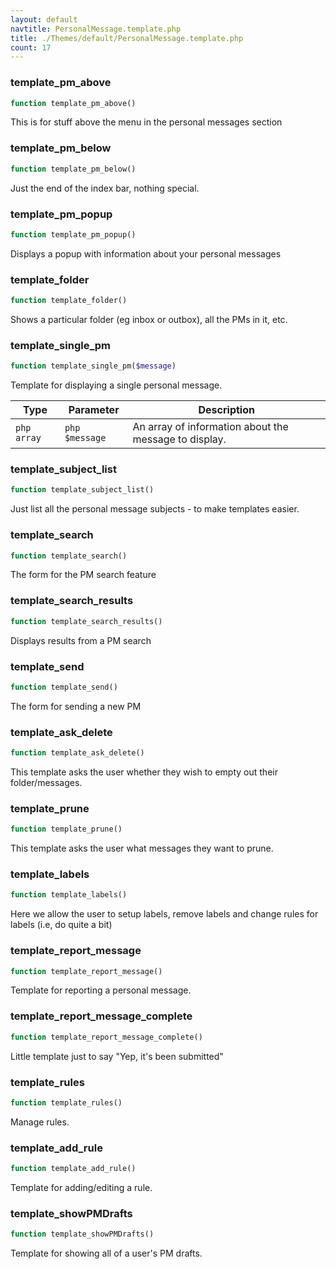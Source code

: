```yaml
---
layout: default
navtitle: PersonalMessage.template.php
title: ./Themes/default/PersonalMessage.template.php
count: 17
---
```


### template_pm_above

```php
function template_pm_above()
```
This is for stuff above the menu in the personal messages section



### template_pm_below

```php
function template_pm_below()
```
Just the end of the index bar, nothing special.



### template_pm_popup

```php
function template_pm_popup()
```
Displays a popup with information about your personal messages



### template_folder

```php
function template_folder()
```
Shows a particular folder (eg inbox or outbox), all the PMs in it, etc.



### template_single_pm

```php
function template_single_pm($message)
```
Template for displaying a single personal message.



Type|Parameter|Description
---|---|---
`php array`|`php $message`|An array of information about the message to display.

### template_subject_list

```php
function template_subject_list()
```
Just list all the personal message subjects - to make templates easier.



### template_search

```php
function template_search()
```
The form for the PM search feature



### template_search_results

```php
function template_search_results()
```
Displays results from a PM search



### template_send

```php
function template_send()
```
The form for sending a new PM



### template_ask_delete

```php
function template_ask_delete()
```
This template asks the user whether they wish to empty out their folder/messages.



### template_prune

```php
function template_prune()
```
This template asks the user what messages they want to prune.



### template_labels

```php
function template_labels()
```
Here we allow the user to setup labels, remove labels and change rules for labels (i.e, do quite a bit)



### template_report_message

```php
function template_report_message()
```
Template for reporting a personal message.



### template_report_message_complete

```php
function template_report_message_complete()
```
Little template just to say "Yep, it's been submitted"



### template_rules

```php
function template_rules()
```
Manage rules.



### template_add_rule

```php
function template_add_rule()
```
Template for adding/editing a rule.



### template_showPMDrafts

```php
function template_showPMDrafts()
```
Template for showing all of a user's PM drafts.



